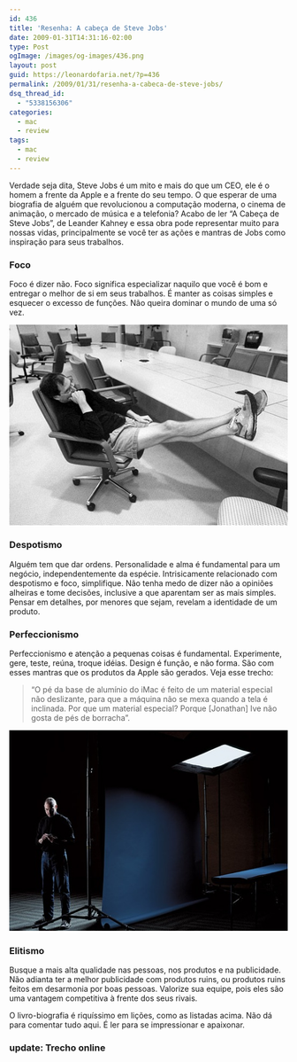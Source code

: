 ```yaml
---
id: 436
title: 'Resenha: A cabeça de Steve Jobs'
date: 2009-01-31T14:31:16-02:00
type: Post
ogImage: /images/og-images/436.png
layout: post
guid: https://leonardofaria.net/?p=436
permalink: /2009/01/31/resenha-a-cabeca-de-steve-jobs/
dsq_thread_id:
  - "5338156306"
categories:
  - mac
  - review
tags:
  - mac
  - review
---
```

Verdade seja dita, Steve Jobs é um mito e mais do que um CEO, ele é o homem a frente da Apple e a frente do seu tempo. O que esperar de uma biografia de alguém que revolucionou a computação moderna, o cinema de animação, o mercado de música e a telefonia? Acabo de ler &#8220;A Cabeça de Steve Jobs&#8221;, de Leander Kahney e essa obra pode representar muito para nossas vidas, principalmente se você ter as ações e mantras de Jobs como inspiração para seus trabalhos. 

### Foco

Foco é dizer não. Foco significa especializar naquilo que você é bom e entregar o melhor de si em seus trabalhos. É manter as coisas simples e esquecer o excesso de funções. Não queira dominar o mundo de uma só vez.

<center>
  <img src="/wp-content/uploads/2009/01/stevejobs1.jpg" alt="Steve Jobs" title="Steve Jobs" />
</center>

### Despotismo

Alguém tem que dar ordens. Personalidade e alma é fundamental para um negócio, independentemente da espécie. Intrisicamente relacionado com despotismo e foco, simplifique. Não tenha medo de dizer não a opiniões alheiras e tome decisões, inclusive a que aparentam ser as mais simples. Pensar em detalhes, por menores que sejam, revelam a identidade de um produto.

### Perfeccionismo

Perfeccionismo e atenção a pequenas coisas é fundamental. Experimente, gere, teste, reúna, troque idéias. Design é função, e não forma. São com esses mantras que os produtos da Apple são gerados. Veja esse trecho:

> &#8220;O pé da base de alumínio do iMac é feito de um material especial não deslizante, para que a máquina não se mexa quando a tela é inclinada. Por que um material especial? Porque [Jonathan] Ive não gosta de pés de borracha&#8221;.

<center>
  <img src="/wp-content/uploads/2009/01/stevejobs2.jpg" alt="Steve Jobs" title="Steve Jobs" />
</center>

### Elitismo

Busque a mais alta qualidade nas pessoas, nos produtos e na publicidade. Não adianta ter a melhor publicidade com produtos ruins, ou produtos ruins feitos em desarmonia por boas pessoas. Valorize sua equipe, pois eles são uma vantagem competitiva à frente dos seus rivais.

O livro-biografia é riquíssimo em lições, como as listadas acima. Não dá para comentar tudo aqui. É ler para se impressionar e apaixonar.

### update: Trecho online

<div align="center">
</div>
